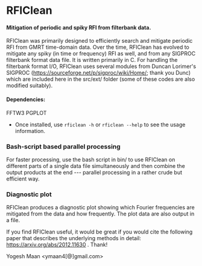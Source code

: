 # RFIClean
#### Mitigation of periodic and spiky RFI from filterbank data.

RFIClean was primarily designed to efficiently search and mitigate
periodic RFI from GMRT time-domain data. Over the time, RFIClean has evolved
to mitigate any spiky (in time or frequency) RFI as well, and from any SIGPROC
filterbank format data file. It is written primarily in C. For handling the
filterbank format I/O, RFIClean uses several modules from Duncan Lorimer's SIGPROC
(https://sourceforge.net/p/sigproc/wiki/Home/; thank you Dunc) which are included
here in the src/ext/ folder (some of these codes are also modified suitably).

#### Dependencies:
FFTW3
PGPLOT

* Once installed, use `rficlean -h` or `rficlean --help` to see the usage information.


### Bash-script based parallel processing
For faster processing, use the bash script in bin/ to use RFIClean on different parts of a single data file simultaneously and then combine the output products at the end --- parallel processing in a rather crude but efficient way.

### Diagnostic plot
RFIClean produces a diagnostic plot showing which Fourier frequencies are
mitigated from the data and how frequently. The plot data are also output
in a file.



If you find RFIClean useful, it would be great if you would cite the following paper that describes the underlying methods in detail: https://arxiv.org/abs/2012.11630 . Thank!

Yogesh Maan  <ymaan4[@]gmail.com>
